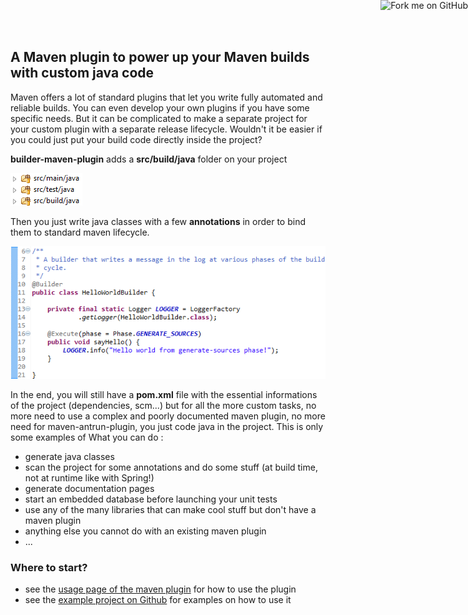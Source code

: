 ## A Maven plugin to power up your Maven builds with custom java code

Maven offers a lot of standard plugins that let you write fully automated and reliable builds. You can even develop your own plugins if you have some specific needs. But it can be complicated to make a separate project for your custom plugin with a separate release lifecycle. Wouldn't it be easier if you could just put your build code directly inside the project?

**builder-maven-plugin** adds a **src/build/java** folder on your project

![Source structure](images/ScreenShot001.png "Source structure") 

Then you just write java classes with a few **annotations** in order to bind them to standard maven lifecycle.

![Source example](images/ScreenShot002.png "Source example") 

<a href="https://github.com/javabuild/builder-parent"><img style="position: absolute; top: 0; right: 0; border: 0;" src="https://camo.githubusercontent.com/e7bbb0521b397edbd5fe43e7f760759336b5e05f/68747470733a2f2f73332e616d617a6f6e6177732e636f6d2f6769746875622f726962626f6e732f666f726b6d655f72696768745f677265656e5f3030373230302e706e67" alt="Fork me on GitHub" data-canonical-src="https://s3.amazonaws.com/github/ribbons/forkme_right_green_007200.png" /></a>

In the end, you will still have a **pom.xml** file with the essential informations of the project (dependencies, scm...) but for all the more custom tasks, no more need to use a complex and poorly documented maven plugin, no more need for maven-antrun-plugin, you just code java in the project. This is only some examples of What you can do :

* generate java classes
* scan the project for some annotations and do some stuff (at build time, not at runtime like with Spring!)
* generate documentation pages
* start an embedded database before launching your unit tests
* use any of the many libraries that can make cool stuff but don't have a maven plugin
* anything else you cannot do with an existing maven plugin
* ...

### Where to start?

* see the <a href="builder-maven-plugin/usage.html">usage page of the maven plugin</a> for how to use the plugin
* see the <a href="https://github.com/javabuild/builder-parent/tree/master/builder-maven-plugin/src/it/builder-maven-plugin-test">example project on Github</a> for examples on how to use it

